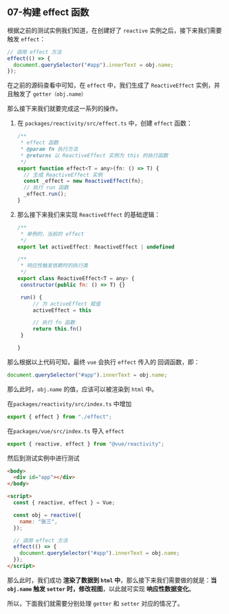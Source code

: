 ## 07-构建 effect 函数

根据之前的测试实例我们知道，在创建好了 `reactive` 实例之后，接下来我们需要触发 `effect`：

```js
// 调用 effect 方法
effect(() => {
  document.querySelector("#app").innerText = obj.name;
});
```

在之前的源码查看中可知，在 `effect` 中，我们生成了 `ReactiveEffect` 实例，并且触发了 `getter（obj.name）`

那么接下来我们就要完成这一系列的操作。

1. 在 `packages/reactivity/src/effect.ts` 中，创建 `effect` 函数：

   ```js
   /**
    * effect 函数
    * @param fn 执行方法
    * @returns 以 ReactiveEffect 实例为 this 的执行函数
    */
   export function effect<T = any>(fn: () => T) {
     // 生成 ReactiveEffect 实例
     const _effect = new ReactiveEffect(fn);
     // 执行 run 函数
     _effect.run();
   }
   ```

2. 那么接下来我们来实现 `ReactiveEffect` 的基础逻辑：

   ```js
   /**
    * 单例的，当前的 effect
    */
   export let activeEffect: ReactiveEffect | undefined

   /**
    * 响应性触发依赖时的执行类
    */
   export class ReactiveEffect<T = any> {
   	constructor(public fn: () => T) {}

   	run() {
   		// 为 activeEffect 赋值
   		activeEffect = this

   		// 执行 fn 函数
   		return this.fn()
   	}

   }
   ```

那么根据以上代码可知，最终 `vue` 会执行 `effect` 传入的 回调函数，即：

```js
document.querySelector("#app").innerText = obj.name;
```

那么此时，`obj.name` 的值，应该可以被渲染到 `html` 中。

在`packages/reactivity/src/index.ts` 中增加

```js
export { effect } from "./effect";
```

在`packages/vue/src/index.ts` 导入 `effect`

```js
export { reactive, effect } from "@vue/reactivity";
```

然后到测试实例中进行测试

```html
<body>
  <div id="app"></div>
</body>

<script>
  const { reactive, effect } = Vue;

  const obj = reactive({
    name: "张三",
  });

  // 调用 effect 方法
  effect(() => {
    document.querySelector("#app").innerText = obj.name;
  });
</script>
```

那么此时，我们成功 **渲染了数据到 `html` 中**，那么接下来我们需要做的就是：**当 `obj.name` 触发 `setter` 时，修改视图**，以此就可实现 **响应性数据变化**。

所以，下面我们就需要分别处理 `getter` 和 `setter` 对应的情况了。
